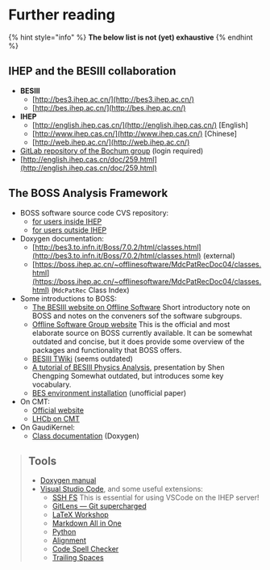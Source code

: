 # Further reading

{% hint style="info" %}
**The below list is not \(yet\) exhaustive**
{% endhint %}

## IHEP and the BESIII collaboration

* **BESIII**
  * [http://bes3.ihep.ac.cn/](http://bes3.ihep.ac.cn/)
  * [http://bes.ihep.ac.cn/](http://bes.ihep.ac.cn/)
* **IHEP**
  * [http://english.ihep.cas.cn/](http://english.ihep.cas.cn/) \[English\]
  * [http://www.ihep.cas.cn/](http://www.ihep.cas.cn/) \[Chinese\]
  * [http://web.ihep.ac.cn/](http://web.ihep.ac.cn/)
* [GitLab repository of the Bochum group](https://jollyj.ep1.rub.de/) \(login required\)
* [http://english.ihep.cas.cn/doc/259.html](http://english.ihep.cas.cn/doc/259.html)

## The BOSS Analysis Framework

* BOSS software source code CVS repository:
  * [for users inside IHEP](http://koala.ihep.ac.cn/cgi-bin/viewcvs.cgi/BossCvs/)
  * [for users outside IHEP](http://docbes3.ihep.ac.cn/viewvc/cgi-bin/viewvc.cgi/BESIII/BossCvs/)
* Doxygen documentation:
  * [http://bes3.to.infn.it/Boss/7.0.2/html/classes.html](http://bes3.to.infn.it/Boss/7.0.2/html/classes.html) \(external\)
  * [https://boss.ihep.ac.cn/~offlinesoftware/MdcPatRecDoc04/classes.html](https://boss.ihep.ac.cn/~offlinesoftware/MdcPatRecDoc04/classes.html) \(`MdcPatRec` Class Index\)
* Some introductions to BOSS:
  * [The BESIII website on Offline Software](http://english.ihep.cas.cn/bes/doc/2247.html) Short introductory note on BOSS and notes on the conveners sof the software subgroups.
  * [Offline Software Group website](https://docbes3.ihep.ac.cn/~offlinesoftware/index.php/Main_Page) This is the official and most elaborate source on BOSS currently available. It can be somewhat outdated and concise, but it does provide some overview of the packages and functionality that BOSS offers.
  * [BESIII TWiki](http://twiki.ihep.ac.cn/twiki/view/BES/BOSS/WebHome) \(seems outdated\)
  * [A tutorial of BESIII Physics Analysis](http://www.hep.umn.edu/bes3/MN_BES3_files/BESIII_intro_shencp.pdf), presentation by Shen Chengping Somewhat outdated, but introduces some key vocabulary.
  * [BES environment installation](https://www.phys.hawaii.edu/~besdata/paper/BESinstall.pdf) \(unofficial paper\)
* On CMT:
  * [Official website](http://www.cmtsite.net/)
  * [LHCb on CMT](https://lhcb-comp.web.cern.ch/lhcb-comp/support/CMT/cmt.htm)
* On GaudiKernel:
  * [Class documentation](https://dayabay.bnl.gov/dox/GaudiKernel/html/annotated.html) \(Doxygen\)

> ## Tools <a id="tools"></a>
>
> * ​[Doxygen manual](http://www.doxygen.nl/manual/index.html)​
> * ​[Visual Studio Code](https://code.visualstudio.com/), and some useful extensions:
>   * ​[SSH FS](https://marketplace.visualstudio.com/items?itemName=Kelvin.vscode-sshfs) This is essential for using VSCode on the IHEP server!
>   * ​[GitLens — Git supercharged](https://marketplace.visualstudio.com/items?itemName=eamodio.gitlens)​
>   * ​[LaTeX Workshop](https://marketplace.visualstudio.com/items?itemName=James-Yu.latex-workshop)​
>   * ​[Markdown All in One](https://marketplace.visualstudio.com/items?itemName=yzhang.markdown-all-in-one)​
>   * ​[Python](https://marketplace.visualstudio.com/items?itemName=ms-python.python)​
>   * ​[Alignment](https://marketplace.visualstudio.com/items?itemName=annsk.alignment)​
>   * ​[Code Spell Checker](https://marketplace.visualstudio.com/items?itemName=streetsidesoftware.code-spell-checker)​
>   * ​[Trailing Spaces](https://marketplace.visualstudio.com/items?itemName=shardulm94.trailing-spaces)​

